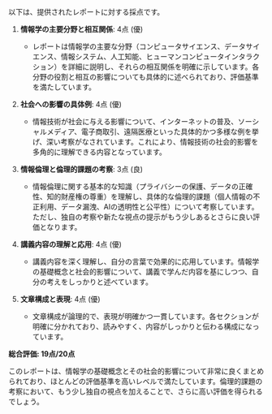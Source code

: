 以下は、提供されたレポートに対する採点です。

1. **情報学の主要分野と相互関係**: 4点 (優)
   - レポートは情報学の主要な分野（コンピュータサイエンス、データサイエンス、情報システム、人工知能、ヒューマンコンピュータインタラクション）を詳細に説明し、それらの相互関係を明確に示しています。各分野の役割と相互の影響についても具体的に述べられており、評価基準を満たしています。

2. **社会への影響の具体例**: 4点 (優)
   - 情報技術が社会に与える影響について、インターネットの普及、ソーシャルメディア、電子商取引、遠隔医療といった具体的かつ多様な例を挙げ、深い考察がなされています。これにより、情報技術の社会的影響を多角的に理解できる内容となっています。

3. **情報倫理と倫理的課題の考察**: 3点 (良)
   - 情報倫理に関する基本的な知識（プライバシーの保護、データの正確性、知的財産権の尊重）を理解し、具体的な倫理的課題（個人情報の不正利用、データ漏洩、AIの透明性と公平性）について考察しています。ただし、独自の考察や新たな視点の提示がもう少しあるとさらに良い評価となります。

4. **講義内容の理解と応用**: 4点 (優)
   - 講義内容を深く理解し、自分の言葉で効果的に応用しています。情報学の基礎概念と社会的影響について、講義で学んだ内容を基にしつつ、自分の考えをしっかりと述べています。

5. **文章構成と表現**: 4点 (優)
   - 文章構成が論理的で、表現が明確かつ一貫しています。各セクションが明確に分かれており、読みやすく、内容がしっかりと伝わる構成になっています。

**総合評価: 19点/20点**

このレポートは、情報学の基礎概念とその社会的影響について非常に良くまとめられており、ほとんどの評価基準を高いレベルで満たしています。倫理的課題の考察において、もう少し独自の視点を加えることで、さらに高い評価を得られるでしょう。